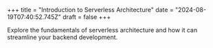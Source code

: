 +++
title = "Introduction to Serverless Architecture"
date = "2024-08-19T07:40:52.745Z"
draft = false
+++

  Explore the fundamentals of serverless architecture and how it can streamline your backend development.
        